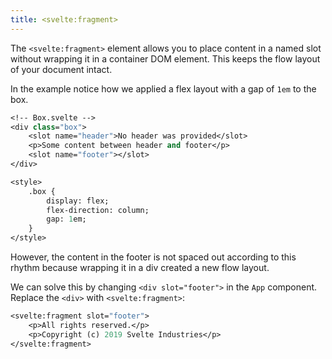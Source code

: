 ```yaml
---
title: <svelte:fragment>
---
```


The `<svelte:fragment>` element allows you to place content in a named slot without wrapping it in a container DOM element. This keeps the flow layout of your document intact.

In the example notice how we applied a flex layout with a gap of `1em` to the box.

```sv
<!-- Box.svelte -->
<div class="box">
	<slot name="header">No header was provided</slot>
	<p>Some content between header and footer</p>
	<slot name="footer"></slot>
</div>

<style>
	.box {		
		display: flex;
		flex-direction: column;
		gap: 1em;
	}
</style>
```

However, the content in the footer is not spaced out according to this rhythm because wrapping it in a div created a new flow layout.

We can solve this by changing `<div slot="footer">` in the `App` component. Replace the `<div>` with `<svelte:fragment>`:

```sv
<svelte:fragment slot="footer">
	<p>All rights reserved.</p>
	<p>Copyright (c) 2019 Svelte Industries</p>
</svelte:fragment>
```
